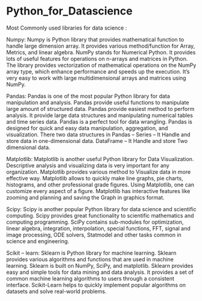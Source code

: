 # Python_for_Datascience


Most Commonly used libraries for data science : 

 

Numpy: Numpy is Python library that provides mathematical function to handle large dimension array. It provides various method/function for Array, Metrics, and linear algebra. 
NumPy stands for Numerical Python. It provides lots of useful features for operations on n-arrays and matrices in Python. The library provides vectorization of mathematical operations on the NumPy array type, which enhance performance and speeds up the execution. It’s very easy to work with large multidimensional arrays and matrices using NumPy.




Pandas: Pandas is one of the most popular Python library for data manipulation and analysis. Pandas provide useful functions to manipulate large amount of structured data. Pandas provide easiest method to perform analysis. It provide large data structures and manipulating numerical tables and time series data. Pandas is a perfect tool for data wrangling. Pandas is designed for quick and easy data manipulation, aggregation, and visualization. There two data structures in Pandas – 
Series – It Handle and store data in one-dimensional data. 
DataFrame – It Handle and store Two dimensional data.



Matplotlib: Matplotlib is another useful Python library for Data Visualization. Descriptive analysis and visualizing data is very important for any organization. Matplotlib provides various method to Visualize data in more effective way. Matplotlib allows to quickly make line graphs, pie charts, histograms, and other professional grade figures. Using Matplotlib, one can customize every aspect of a figure. Matplotlib has interactive features like zooming and planning and saving the Graph in graphics format.



Scipy: Scipy is another popular Python library for data science and scientific computing. Scipy provides great functionality to scientific mathematics and computing programming. SciPy contains sub-modules for optimization, linear algebra, integration, interpolation, special functions, FFT, signal and image processing, ODE solvers, Statmodel and other tasks common in science and engineering.



Scikit – learn: Sklearn is Python library for machine learning. Sklearn provides various algorithms and functions that are used in machine learning. Sklearn is built on NumPy, SciPy, and matplotlib. Sklearn provides easy and simple tools for data mining and data analysis. It provides a set of common machine learning algorithms to users through a consistent interface. Scikit-Learn helps to quickly implement popular algorithms on datasets and solve real-world problems.
